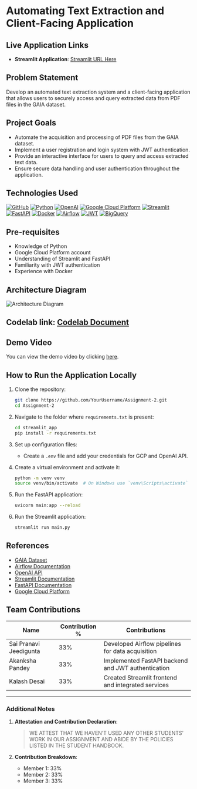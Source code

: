 # Automating Text Extraction and Client-Facing Application 

## Live Application Links
- **Streamlit Application**: [Streamlit URL Here](http://your-streamlit-url)

## Problem Statement
Develop an automated text extraction system and a client-facing application that allows users to securely access and query extracted data from PDF files in the GAIA dataset.

## Project Goals
- Automate the acquisition and processing of PDF files from the GAIA dataset.
- Implement a user registration and login system with JWT authentication.
- Provide an interactive interface for users to query and access extracted text data.
- Ensure secure data handling and user authentication throughout the application.

## Technologies Used
[![GitHub](https://img.shields.io/badge/GitHub-100000?style=for-the-badge&logo=github&logoColor=white)](https://github.com/)
[![Python](https://img.shields.io/badge/Python-FFD43B?style=for-the-badge&logo=python&logoColor=blue)](https://www.python.org/)
[![OpenAI](https://img.shields.io/badge/OpenAI-0A0A0A?style=for-the-badge&logo=openai&logoColor=white)](https://openai.com/)
[![Google Cloud Platform](https://img.shields.io/badge/Google%20Cloud%20Platform-%234285F4.svg?style=for-the-badge&logo=google-cloud&logoColor=white)](https://cloud.google.com)
[![Streamlit](https://img.shields.io/badge/Streamlit-FF4B4B?style=for-the-badge&logo=Streamlit&logoColor=white)](https://streamlit.io/)
[![FastAPI](https://img.shields.io/badge/FastAPI-005571?style=for-the-badge&logo=fastapi&logoColor=white)](https://fastapi.tiangolo.com/)
[![Docker](https://img.shields.io/badge/Docker-2496ED?style=for-the-badge&logo=docker&logoColor=white)](https://www.docker.com/)
[![Airflow](https://img.shields.io/badge/Airflow-17A3B8?style=for-the-badge&logo=apacheairflow&logoColor=white)](https://airflow.apache.org/)
[![JWT](https://img.shields.io/badge/JWT-000000?style=for-the-badge&logo=jsonwebtokens&logoColor=white)](https://jwt.io/)
[![BigQuery](https://img.shields.io/badge/BigQuery-0072C6?style=for-the-badge&logo=googlecloud&logoColor=white)](https://cloud.google.com/bigquery)

## Pre-requisites
- Knowledge of Python
- Google Cloud Platform account
- Understanding of Streamlit and FastAPI
- Familiarity with JWT authentication
- Experience with Docker

## Architecture Diagram
![Architecture Diagram](https://github.com/BigDataIA-Fall2024-TeamA7/Assignment-2/blob/main/architecture_diagram/architecture_diagram.png)

## Codelab link: [Codelab Document](https://codelabs-preview.appspot.com/?file_id=YOUR_CODELAB_LINK)

## Demo Video
You can view the demo video by clicking [here](https://github.com/SaiPranaviJeedigunta/Assignment-2/blob/main/demo/YOUR_DEMO_VIDEO.mp4).

## How to Run the Application Locally
1. Clone the repository:
   ```bash
   git clone https://github.com/YourUsername/Assignment-2.git
   cd Assignment-2
   ```

2. Navigate to the folder where `requirements.txt` is present:
   ```bash
   cd streamlit_app
   pip install -r requirements.txt
   ```

3. Set up configuration files:
   - Create a `.env` file and add your credentials for GCP and OpenAI API.

4. Create a virtual environment and activate it:
   ```bash
   python -m venv venv
   source venv/bin/activate  # On Windows use `venv\Scripts\activate`
   ```

5. Run the FastAPI application:
   ```bash
   uvicorn main:app --reload
   ```

6. Run the Streamlit application:
   ```bash
   streamlit run main.py
   ```

## References
- [GAIA Dataset](https://huggingface.co/datasets/gaia-benchmark/GAIA)
- [Airflow Documentation](https://airflow.apache.org/)
- [OpenAI API](https://openai.com/api/)
- [Streamlit Documentation](https://docs.streamlit.io/)
- [FastAPI Documentation](https://fastapi.tiangolo.com/)
- [Google Cloud Platform](https://cloud.google.com/)

## Team Contributions
| Name                        | Contribution % | Contributions                                      |
|---------------------------  |----------------|----------------------------------------------------|
| Sai Pranavi Jeedigunta      | 33%            | Developed Airflow pipelines for data acquisition   |
| Akanksha Pandey             | 33%            | Implemented FastAPI backend and JWT authentication |
| Kalash Desai                | 33%            | Created Streamlit frontend and integrated services |

---

### Additional Notes
1. **Attestation and Contribution Declaration**:
   > WE ATTEST THAT WE HAVEN’T USED ANY OTHER STUDENTS’ WORK IN OUR ASSIGNMENT AND ABIDE BY THE POLICIES LISTED IN THE STUDENT HANDBOOK.

2. **Contribution Breakdown**:
   - Member 1: 33%
   - Member 2: 33%
   - Member 3: 33%
